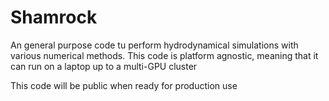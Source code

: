 # Shamrock

An general purpose code tu perform hydrodynamical simulations with various numerical methods.
This code is platform agnostic, meaning that it can run on a laptop up to a multi-GPU cluster

This code will be public when ready for production use
